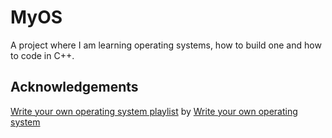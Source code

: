 # MyOS

A project where I am learning operating systems, how to build one and how to code in C++.

## Acknowledgements
[Write your own operating system playlist](https://www.youtube.com/playlist?list=PLHh55M_Kq4OApWScZyPl5HhgsTJS9MZ6M) by [Write your own operating system](https://www.youtube.com/@writeyourownoperatingsystem)
